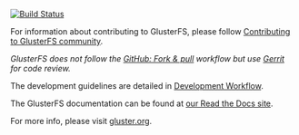 [![Build Status](https://travis-ci.org/chidelmun/glusterfs.svg?branch=master)](https://travis-ci.org/chidelmun/glusterfs)


For information about contributing to GlusterFS, please follow [Contributing to GlusterFS community](http://www.gluster.org/community/documentation/index.php/Main_Page#Contributing_to_the_Gluster_Community).

*GlusterFS does not follow the [GitHub: Fork & pull](https://help.github.com/articles/using-pull-requests/) workflow but use [Gerrit](http://review.gluster.org) for code review.*

The development guidelines are detailed in [Development Workflow](http://www.gluster.org/community/documentation/index.php/Simplified_dev_workflow).

The GlusterFS documentation can be found at [our Read the Docs site](http://gluster.readthedocs.io/en/latest).

For more info, please visit [gluster.org](http://www.gluster.org/).
